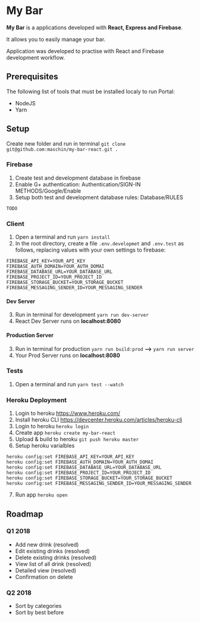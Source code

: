 # My Bar
**My Bar** is a applications developed with **React, Express and Firebase**. 

It allows you to easily manage your bar.

Application was developed to practise with React and Firebase development workflow.

## Prerequisites
The following list of tools that must be installed localy to run Portal:

* NodeJS
* Yarn

## Setup

Create new folder and run in terminal `git clone git@github.com:maschin/my-bar-react.git .`

### Firebase 
1. Create test and development database in firebase
2. Enable G+ authentication: Authentication/SIGN-IN METHODS/Google/Enable
3. Setup both test and development database rules: Database/RULES

```
TODO
```

### Client
1. Open a terminal and run `yarn install`
2. In the root directory, create a file `.env.developmet` and `.env.test` as follows, replacing values with your own settings to firebase:

```
FIREBASE_API_KEY=YOUR_API_KEY
FIREBASE_AUTH_DOMAIN=YOUR_AUTH_DOMAI
FIREBASE_DATABASE_URL=YOUR_DATABASE_URL
FIREBASE_PROJECT_ID=YOUR_PROJECT_ID
FIREBASE_STORAGE_BUCKET=YOUR_STORAGE_BUCKET
FIREBASE_MESSAGING_SENDER_ID=YOUR_MESSAGING_SENDER 
```
#### Dev Server
3. Run in terminal for development `yarn run dev-server`
4. React Dev Server runs on **localhost:8080**
#### Production Server  
3. Run in terminal for production `yarn run build:prod` **-->** `yarn run server`
4. Your Prod Server runs on **localhost:8080**

### Tests
1. Open a terminal and run `yarn test --watch`

### Heroku Deployment
1. Login to heroku https://www.heroku.com/
2. Install heroku CLI https://devcenter.heroku.com/articles/heroku-cli
3. Login to heroku `heroku login`
4. Create app `heroku create my-bar-react`
5. Upload & build to heroku `git push heroku master`
6. Setup heroku varialbles
```
heroku config:set FIREBASE_API_KEY=YOUR_API_KEY
heroku config:set FIREBASE_AUTH_DOMAIN=YOUR_AUTH_DOMAI
heroku config:set FIREBASE_DATABASE_URL=YOUR_DATABASE_URL
heroku config:set FIREBASE_PROJECT_ID=YOUR_PROJECT_ID
heroku config:set FIREBASE_STORAGE_BUCKET=YOUR_STORAGE_BUCKET
heroku config:set FIREBASE_MESSAGING_SENDER_ID=YOUR_MESSAGING_SENDER
```
7. Run app `heroku open`

## Roadmap
### Q1 2018
* Add new drink (resolved)
* Edit existing drinks (resolved)
* Delete existing drinks (resolved)
* View list of all drink (resolved)
* Detailed view (resolved)
* Confirmation on delete
### Q2 2018
* Sort by categories
* Sort by best before 